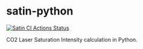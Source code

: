 # satin-python

[![Satin CI Actions Status](https://github.com/alankstewart/satin-python/workflows/Python%20application/badge.svg)](https://github.com/alankstewart/satin-python/actions)

CO2 Laser Saturation Intensity calculation in Python.
